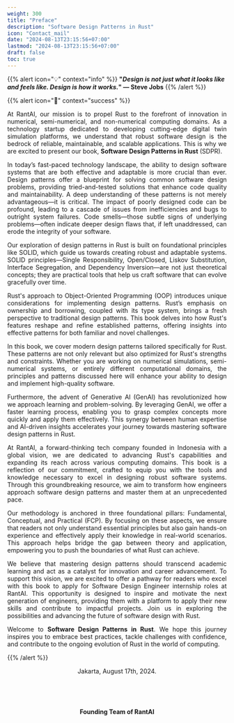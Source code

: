 ```yaml
---
weight: 300
title: "Preface"
description: "Software Design Patterns in Rust"
icon: "Contact_mail"
date: "2024-08-13T23:15:56+07:00"
lastmod: "2024-08-13T23:15:56+07:00"
draft: false
toc: true
---
```


{{% alert icon="💡" context="info" %}}
<strong>"<em>Design is not just what it looks like and feels like. Design is how it works.</em>" — Steve Jobs</strong>
{{% /alert %}}

{{% alert icon="📘" context="success" %}}

<p style="text-align: justify;">
At RantAI, our mission is to propel Rust to the forefront of innovation in numerical, semi-numerical, and non-numerical computing domains. As a technology startup dedicated to developing cutting-edge digital twin simulation platforms, we understand that robust software design is the bedrock of reliable, maintainable, and scalable applications. This is why we are excited to present our book, <strong>Software Design Patterns in Rust</strong> (SDPR).
</p>

<p style="text-align: justify;">
In today’s fast-paced technology landscape, the ability to design software systems that are both effective and adaptable is more crucial than ever. Design patterns offer a blueprint for solving common software design problems, providing tried-and-tested solutions that enhance code quality and maintainability. A deep understanding of these patterns is not merely advantageous—it is critical. The impact of poorly designed code can be profound, leading to a cascade of issues from inefficiencies and bugs to outright system failures. Code smells—those subtle signs of underlying problems—often indicate deeper design flaws that, if left unaddressed, can erode the integrity of your software.
</p>

<p style="text-align: justify;">
Our exploration of design patterns in Rust is built on foundational principles like SOLID, which guide us towards creating robust and adaptable systems. SOLID principles—Single Responsibility, Open/Closed, Liskov Substitution, Interface Segregation, and Dependency Inversion—are not just theoretical concepts; they are practical tools that help us craft software that can evolve gracefully over time.
</p>

<p style="text-align: justify;">
Rust's approach to Object-Oriented Programming (OOP) introduces unique considerations for implementing design patterns. Rust’s emphasis on ownership and borrowing, coupled with its type system, brings a fresh perspective to traditional design patterns. This book delves into how Rust's features reshape and refine established patterns, offering insights into effective patterns for both familiar and novel challenges.
</p>

<p style="text-align: justify;">
In this book, we cover modern design patterns tailored specifically for Rust. These patterns are not only relevant but also optimized for Rust's strengths and constraints. Whether you are working on numerical simulations, semi-numerical systems, or entirely different computational domains, the principles and patterns discussed here will enhance your ability to design and implement high-quality software.
</p>

<p style="text-align: justify;">
Furthermore, the advent of Generative AI (GenAI) has revolutionized how we approach learning and problem-solving. By leveraging GenAI, we offer a faster learning process, enabling you to grasp complex concepts more quickly and apply them effectively. This synergy between human expertise and AI-driven insights accelerates your journey towards mastering software design patterns in Rust.
</p>

<p style="text-align: justify;">
At RantAI, a forward-thinking tech company founded in Indonesia with a global vision, we are dedicated to advancing Rust's capabilities and expanding its reach across various computing domains. This book is a reflection of our commitment, crafted to equip you with the tools and knowledge necessary to excel in designing robust software systems. Through this groundbreaking resource, we aim to transform how engineers approach software design patterns and master them at an unprecedented pace.
</p>

<p style="text-align: justify;">
Our methodology is anchored in three foundational pillars: Fundamental, Conceptual, and Practical (FCP). By focusing on these aspects, we ensure that readers not only understand essential principles but also gain hands-on experience and effectively apply their knowledge in real-world scenarios. This approach helps bridge the gap between theory and application, empowering you to push the boundaries of what Rust can achieve.
</p>

<p style="text-align: justify;">
We believe that mastering design patterns should transcend academic learning and act as a catalyst for innovation and career advancement. To support this vision, we are excited to offer a pathway for readers who excel with this book to apply for Software Design Engineer internship roles at RantAI. This opportunity is designed to inspire and motivate the next generation of engineers, providing them with a platform to apply their new skills and contribute to impactful projects. Join us in exploring the possibilities and advancing the future of software design with Rust.
</p>

<p style="text-align: justify;">
Welcome to <strong>Software Design Patterns in Rust</strong>. We hope this journey inspires you to embrace best practices, tackle challenges with confidence, and contribute to the ongoing evolution of Rust in the world of computing.
</p>

{{% /alert %}}

<center>

Jakarta, August 17th, 2024.

&nbsp;

&nbsp;


<strong>Founding Team of RantAI</strong>

</center>